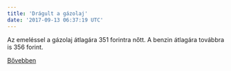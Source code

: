 ```yaml
---
title: 'Drágult a gázolaj'
date: '2017-09-13 06:37:19 UTC'
---
```


Az emeléssel a gázolaj átlagára 351 forintra nőtt. A benzin átlagára továbbra is 356 forint.


[Bővebben](http://ift.tt/2w73idU)
